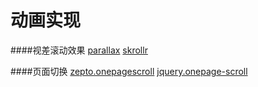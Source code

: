 # 动画实现



\####视差滚动效果
[parallax](http://matthew.wagerfield.com/parallax/)
[skrollr](http://prinzhorn.github.io/skrollr/)

\####页面切换
[zepto.onepagescroll](http://www.thepetedesign.com/demos/zepto_onepage_scroll_demo.html)
[jquery.onepage-scroll](http://www.thepetedesign.com/demos/onepage_scroll_demo.html)